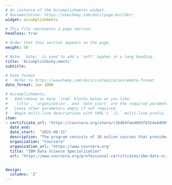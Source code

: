 ```yaml
---
# An instance of the Accomplishments widget.
# Documentation: https://wowchemy.com/docs/page-builder/
widget: accomplishments

# This file represents a page section.
headless: true

# Order that this section appears on the page.
weight: 50

# Note: `&shy;` is used to add a 'soft' hyphen in a long heading.
title: 'Accomplish&shy;ments'
subtitle:

# Date format
#   Refer to https://wowchemy.com/docs/customization/#date-format
date_format: Jan 2006

# Accomplishments.
#   Add/remove as many `item` blocks below as you like.
#   `title`, `organization`, and `date_start` are the required parameters.
#   Leave other parameters empty if not required.
#   Begin multi-line descriptions with YAML's `|2-` multi-line prefix.
item:
- certificate_url: "https://coursera.org/share/c1bd64fae4603f8324a4d699c6f4cad1"
  date_end:
  date_start:  "2021-08-31"
  description: "The program consists of 10 online courses that provided the latest job-ready tools and skills about data science."
  organization: "Coursera"
  organization_url: "https://www.coursera.org"
  title: "IBM Data Science Specialization"
  url: "https://www.coursera.org/professional-certificates/ibm-data-science"


design:
  columns: '2' 
---
```

